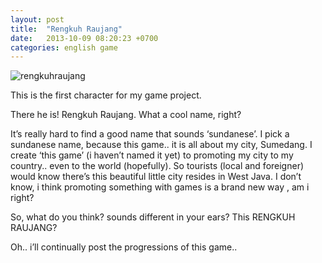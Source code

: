 ```yaml
---
layout: post
title:  "Rengkuh Raujang"
date:   2013-10-09 08:20:23 +0700
categories: english game
---
```

![rengkuhraujang](https://res.cloudinary.com/smd/image/upload/v1613700576/rengkuhraujang2_cnhjgk.jpg)

This is the first character for my game project.

There he is! Rengkuh Raujang. What a cool name, right?

It’s really hard to find a good name that sounds ‘sundanese’. I pick a sundanese name, because this game.. it is all about my city,  Sumedang. I create ‘this game’ (i haven’t named it yet) to promoting my city to my country.. even to the world (hopefully). So tourists (local and foreigner) would know there’s this beautiful little city resides in West Java. I don’t know, i think promoting something with games is a brand new way , am i right?

So, what do you think? sounds different in your ears? This RENGKUH RAUJANG?

Oh.. i’ll continually post the progressions of this game..

